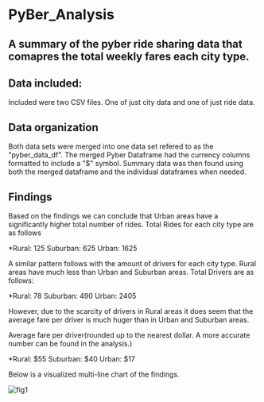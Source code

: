 # PyBer_Analysis

## A summary of the pyber ride sharing data that comapres the total weekly fares each city type.

## Data included:
Included were two CSV files. One of just city data and one of just ride data.

## Data organization

Both data sets were merged into one data set refered to as the "pyber_data_df". 
The merged Pyber Dataframe had the currency columns formatted to include a "$" symbol. 
Summary data was then found using both the merged dataframe and the individual dataframes when needed.

## Findings
Based on the findings we can conclude that Urban areas have a significantly higher total number of rides.
Total Rides for each city type are as follows

 *Rural: 125
 Suburban: 625
 Urban: 1625

A similar pattern follows with the amount of drivers for each city type.
Rural areas have much less than Urban and Suburban areas.
Total Drivers are as follows:

*Rural: 78
Suburban: 490
Urban: 2405

However, due to the scarcity of drivers in Rural areas it does seem
that the average fare per driver is much huger than in Urban and Suburban areas.

Average fare per driver(rounded up to the nearest dollar. A more accurate number can be found in the analysis.)

*Rural:       $55
Suburban:    $40
Urban:       $17

Below is a visualized multi-line chart of the findings.

![fig1](https://user-images.githubusercontent.com/110923091/192901180-7ae345b3-f37e-4285-b630-d89d4120de8a.png)


